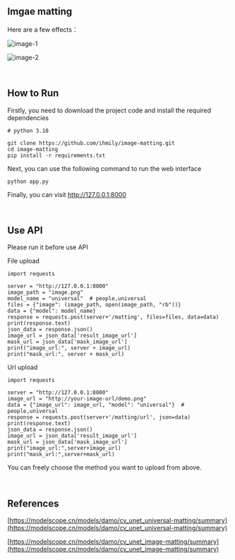 ## Imgae matting

Here are a few effects：

![image-1](https://github.com/ihmily/image-matting/blob/main/assets/image-1.png)

![image-2](https://github.com/ihmily/image-matting/blob/main/assets/image-2.png)

&emsp;

## How to Run

Firstly, you need to download the project code and install the required dependencies

```
# python 3.10

git clone https://github.com/ihmily/image-matting.git
cd image-matting
pip install -r requirements.txt
```

Next, you can use the following command to run the web interface

```
python app.py
```

Finally, you can visit  http://127.0.0.1:8000

&emsp;

## Use API

Please run it before use API

File upload

```
import requests

server = "http://127.0.0.1:8000"
image_path = "image.png"
model_name = "universal"  # people,universal
files = {"image": (image_path, open(image_path, "rb"))}
data = {"model": model_name}
response = requests.post(server+'/matting', files=files, data=data)
print(response.text)
json_data = response.json()
image_url = json_data['result_image_url']
mask_url = json_data['mask_image_url']
print("image_url:", server + image_url)
print("mask_url:", server + mask_url)
```

Url upload

```
import requests

server = "http://127.0.0.1:8000"
image_url = "http://your-image-url/demo.png"
data = {"image_url": image_url, "model": "universal"}  # people,universal
response = requests.post(server+'/matting/url', json=data)
print(response.text)
json_data = response.json()
image_url = json_data['result_image_url']
mask_url = json_data['mask_image_url']
print("image_url:",server+image_url)
print("mask_url:",server+mask_url)
```

You can freely choose the method you want to upload from above.

&emsp;

## References

[https://modelscope.cn/models/damo/cv_unet_universal-matting/summary](https://modelscope.cn/models/damo/cv_unet_universal-matting/summary)

[https://modelscope.cn/models/damo/cv_unet_image-matting/summary](https://modelscope.cn/models/damo/cv_unet_image-matting/summary)
